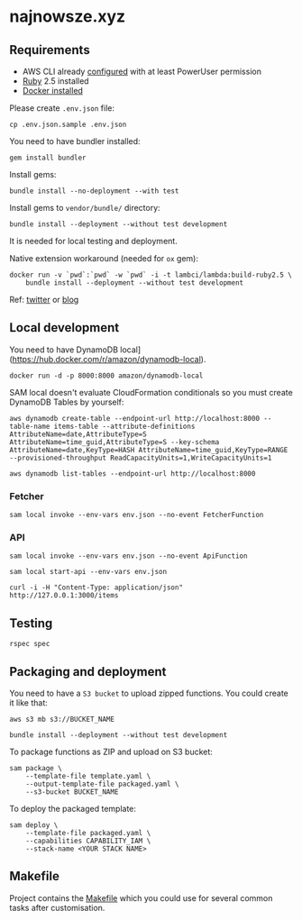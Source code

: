 # najnowsze.xyz

## Requirements

* AWS CLI already [configured](https://docs.aws.amazon.com/cli/latest/userguide/cli-chap-configure.html) with at least PowerUser permission
* [Ruby](https://www.ruby-lang.org/en/documentation/installation/) 2.5 installed
* [Docker installed](https://www.docker.com/community-edition)

Please create `.env.json` file:
```
cp .env.json.sample .env.json
```

You need to have bundler installed:
```
gem install bundler
```

Install gems:
```
bundle install --no-deployment --with test
```

Install gems to `vendor/bundle/` directory:
```
bundle install --deployment --without test development
```
It is needed for local testing and deployment.

Native extension workaround (needed for `ox` gem):
```
docker run -v `pwd`:`pwd` -w `pwd` -i -t lambci/lambda:build-ruby2.5 \
    bundle install --deployment --without test development
```
Ref: [twitter](https://twitter.com/alexwwood/status/1068421791918448640) or [blog](https://www.cookieshq.co.uk/posts/how-to-build-a-serverless-twitter-bot-with-ruby-and-aws-lambda)


## Local development
You need to have DynamoDB local](https://hub.docker.com/r/amazon/dynamodb-local).
```
docker run -d -p 8000:8000 amazon/dynamodb-local
```

SAM local doesn't evaluate CloudFormation conditionals so you must create DynamoDB Tables by yourself:
```
aws dynamodb create-table --endpoint-url http://localhost:8000 --table-name items-table --attribute-definitions AttributeName=date,AttributeType=S AttributeName=time_guid,AttributeType=S --key-schema AttributeName=date,KeyType=HASH AttributeName=time_guid,KeyType=RANGE --provisioned-throughput ReadCapacityUnits=1,WriteCapacityUnits=1
```

```
aws dynamodb list-tables --endpoint-url http://localhost:8000
```

### Fetcher
```
sam local invoke --env-vars env.json --no-event FetcherFunction
```

### API
```
sam local invoke --env-vars env.json --no-event ApiFunction
```

```
sam local start-api --env-vars env.json
```

```
curl -i -H "Content-Type: application/json" http://127.0.0.1:3000/items
```

## Testing
```
rspec spec
```

## Packaging and deployment
You need to have a `S3 bucket` to upload zipped functions. You could create it like that:
```
aws s3 mb s3://BUCKET_NAME
```

```
bundle install --deployment --without test development
```

To package functions as ZIP and upload on S3 bucket:
```
sam package \
    --template-file template.yaml \
    --output-template-file packaged.yaml \
    --s3-bucket BUCKET_NAME
```

To deploy the packaged template:
```
sam deploy \
    --template-file packaged.yaml \
    --capabilities CAPABILITY_IAM \
    --stack-name <YOUR STACK NAME>
```

## Makefile
Project contains the [Makefile](Makefile) which you could use for several common tasks after customisation.